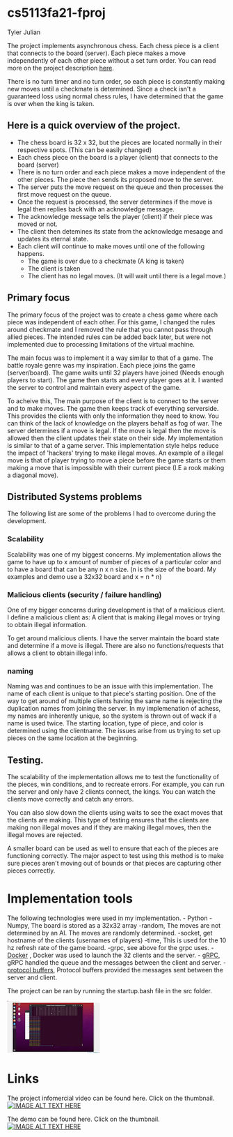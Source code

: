 # cs5113fa21-fproj
Tyler Julian

The project implements asynchronous chess. Each chess piece is a client that connects to the board (server). Each piece makes a move independently of each other piece without a set turn order. You can read more on the project description [here](https://oudatalab.com/cs5113fa21/projects/project). 

There is no turn timer and no turn order, so each piece is constantly making new moves until a checkmate is determined. Since a check isn't a guaranteed loss using normal chess rules, I have determined that the game is over when the king is taken. 

## Here is a quick overview of the project. 
- The chess board is 32 x 32, but the pieces are located normally in their respective spots. (This can be easily changed)
- Each chess piece on the board is a player (client) that connects to the board (server)
- There is no turn order and each piece makes a move independent of the other pieces. The piece then sends its proposed move to the server. 
- The server puts the move request on the queue and then processes the first move request on the queue.
- Once the request is processed, the server determines if the move is legal then replies back with an acknowledge message.
- The acknowledge message tells the player (client) if their piece was moved or not. 
- The client then detemines its state from the acknowledge mesaage and updates its eternal state.
- Each client will continue to make moves until one of the following happens.
    - The game is over due to a checkmate (A king is taken)
    - The client is taken
    - The client has no legal moves. (It will wait until there is a legal move.)

## Primary focus
The primary focus of the project was to create a chess game where each piece was independent of each other. For this game, I changed the rules around checkmate and I removed the rule that you cannot pass through allied pieces. The intended rules can be added back later, but were not implemented due to processing limitations of the virtual machine.

The main focus was to implement it a way similar to that of a game. The battle royale genre was my inspiration. Each piece joins the game (server/board). The game waits until 32 players have joined (Needs enough players to start). The game then starts and every player goes at it. I wanted the server to control and maintain every aspect of the game.

To acheive this, The main purpose of the client is to connect to the server and to make moves. The game then keeps track of everything serverside. This provides the clients with only the information they need to know. You can think of the lack of knowledge on the players behalf as fog of war. The server determines if a move is legal. If the move is legal then the move is allowed then the client updates their state on their side. My implementation is similar to that of a game server. This implementation style helps reduce the impact of 'hackers' trying to make illegal moves. An example of a illegal move is that of player trying to move a piece before the game starts or them making a move that is impossible with their current piece (I.E a rook making a diagonal move).

## Distributed Systems problems
The following list are some of the problems I had to overcome during the development. 

### Scalability
Scalability was one of my biggest concerns. My implementation allows the game to have up to x amount of number of pieces of a particular color and to have a board that can be any n x n size. (n is the size of the board. My examples and demo use a 32x32 board and x = n * n)

### Malicious clients (security / failure handling)
One of my bigger concerns during development is that of a malicious client. I define a malicious client as: A client that is making illegal moves or trying to obtain illegal information.

To get around malicious clients. I have the server maintain the board state and determine if a move is illegal. There are also no functions/requests that allows a client to obtain illegal info.

### naming
Naming was and continues to be an issue with this implementation. The name of each client is unique to that piece's starting position. One of the way to get around of multiple clients having the same name is rejecting the duplication names from joining the server. In my implemenation of achess, my names are inherently unique, so the system is thrown out of wack if a name is used twice. The starting location, type of piece, and color is determined using the clientname. The issues arise from us trying to set up pieces on the same location at the beginning. 

## Testing. 
The scalability of the implementation allows me to test the functionality of the pieces, win conditions, and to recreate errors. For example, you can run the server and only have 2 clients connect, the kings. You can watch the clients move correctly and catch any errors. 

You can also slow down the clients using waits to see the exact moves that the clients are making. This type of testing ensures that the clients are making non illegal moves and if they are making illegal moves, then the illegal moves are rejected. 

A smaller board can be used as well to ensure that each of the pieces are functioning correctly. The major aspect to test using this method is to make sure pieces aren't moving out of bounds or that pieces are capturing other pieces correctly.

# Implementation tools
The following technologies were used in my implementation. 
    - Python
        -Numpy, The board is stored as a 32x32 array
        -random, The moves are not determined by an AI. The moves are randomly determined.
        -socket, get hostname of the clients (usernames of players)
        -time, This is used for the 10 hz refresh rate of the game board.
        -grpc, see above for the grpc uses.
    - [Docker](https://www.docker.com/) , Docker was used to launch the 32 clients and the server.
    - [gRPC](https://www.grpc.io/docs/what-is-grpc/introduction/), gRPC handled the queue and the messages between the client and server.
    - [protocol buffers](https://developers.google.com/protocol-buffers), Protocol buffers provided the messages sent between the server and client.

The project can be ran by running the startup.bash file in the src folder. 

![Demo](demo.gif)

# Links
The project infomercial video can be found here. Click on the thumbnail.
[![IMAGE ALT TEXT HERE](https://img.youtube.com/vi/v4BoQhuV4mg/0.jpg)](https://youtu.be/v4BoQhuV4mg)

The demo can be found here. Click on the thumbnail.
[![IMAGE ALT TEXT HERE](https://img.youtube.com/vi/2hLFTHyUBrk/0.jpg)](https://youtu.be/2hLFTHyUBrk)
